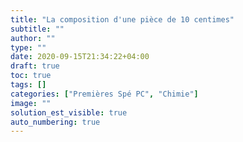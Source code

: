 ```yaml
---
title: "La composition d'une pièce de 10 centimes"
subtitle: ""
author: ""
type: ""
date: 2020-09-15T21:34:22+04:00
draft: true
toc: true
tags: []
categories: ["Premières Spé PC", "Chimie"]
image: ""
solution_est_visible: true
auto_numbering: true
---
```

